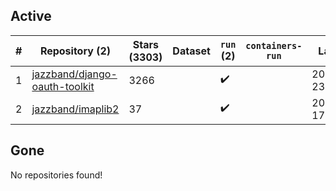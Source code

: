 ## Active
| # | Repository (2) | Stars (3303) | Dataset | `run` (2) | `containers-run` | Last Modified |
| --- | --- | --- | --- | --- | --- | --- |
| 1 | [jazzband/django-oauth-toolkit](https://github.com/jazzband/django-oauth-toolkit) | 3266 |  | :heavy_check_mark: |  | 2025-08-13 23:25:53+00:00 |
| 2 | [jazzband/imaplib2](https://github.com/jazzband/imaplib2) | 37 |  | :heavy_check_mark: |  | 2025-08-11 17:36:18+00:00 |

## Gone
No repositories found!
